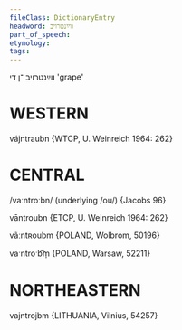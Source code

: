 ```yaml
---
fileClass: DictionaryEntry
headword: ווײַנטרויב
part_of_speech: 
etymology: 
tags: 
---
```

ווײַנטרויב
־ן
די
'grape'

WESTERN
========

vájntraubn {WTCP, U. Weinreich 1964: 262}

CENTRAL
========

/vaːntroːbn/ (underlying /ou/) {Jacobs 96}

vāntroubn {ETCP, U. Weinreich 1964: 262}

vãːntʀoubm {POLAND, Wolbrom, 50196}

vaˑntroˑb͡m̩ {POLAND, Warsaw, 52211}

NORTHEASTERN
==============

vajntrojbm {LITHUANIA, Vilnius, 54257}
